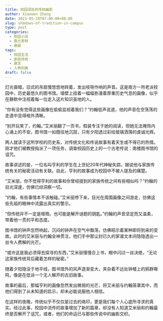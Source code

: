 ```yaml
---
title: 校园深处的传统幽影
author: Xiaowen Zhang
date: 2021-05-18T07:00:00+08:00
slug: shadows-of-tradition-in-campus
type: post
categories:
  - 校园小说
  - 南方哥特
  - 悬疑
tags:
  - 校园生活
  - 家庭传统
  - 悬念
  - 人物刻画
draft: false
---
```


灯光昏暗，旧式的吊扇慢悠悠地转着，发出吱呀作响的声音。这是南方一所老派校园中，历史最悠久的图书馆。墙壁上挂着一幅幅弥漫着厚重历史气息的画像，似乎在静默中注视着每一位走入这片知识圣地的人。

“你有没有觉得这些画像在偷偷监视着我们？”约翰低声说道，他的声音在空荡荡的走道中显得格外清晰。

“别开玩笑了，约翰。”艾米丽翻了一页书，假装专注于她的阅读，但她无法掩饰内心涌上的不安。图书馆一如既往地沉寂，只有夕阳透过彩绘玻璃洒落的虔诚光辉。

两人就读于这所学校的历史系，对传统文化和传说故事有着天生或不得已的热情。刚才他们被教授指派了一项任务，调查校园历史上的一个古老传说：南楼图书馆的诅咒。

故事讲述的是，一位名叫亨利的学生在上世纪20年代神秘失踪。据说他与家族传统有关的秘密活动有关联。自此，亨利的故事成为校园中不被人提及的痛楚。

“艾米丽，你不觉得亨利的故事和你曾经提到的家族传统之间有些相似吗？”约翰的目光深邃，仿佛已经洞察一切。

“约翰，有些事情本不该触碰。”艾米丽停下来，目光在周围画像之间游走，彷佛这些先祖的眼神中流露出真实的警示。

“但传统并不一定是桎梏，也可能是解开谜题的钥匙。”约翰的声音坚定而又温柔，带着他一贯的平和态度。

图书馆的钟声忽然响起，沉闷的钟声在空气中飘荡，仿佛昭示着某种即将到来的变故。此时的艾米丽与约翰全神贯注，他们手中那尘封已久的家谱文本间隐隐透出一丝令人费解的光芒。

“或许这是我必须得去探寻的东西，”艾米丽慢慢合上书，眼中闪过一丝决绝，“无论这家族传统背后藏着怎样的秘密。”

随着夕阳隐没于地平线，图书馆外的风声逐渐变大，夹杂着不远处钟楼上的鸦群嘶鸣，像是在低诉一个无人解开的古旧故事。

故事的最后，那幅亨利的画像忽然发出微弱的光芒，将艾米丽与约翰笼罩其中，而他们得到了从未知道的启示，却未必能说服他人相信。

在这样的夜晚，传统似乎不仅仅是过去的烙印，更是我们每个人心底所寻求的真实。经过此事，校园中流传的故事增加了新的篇章，却没有人知道艾米丽和约翰最终是否解开了诅咒，或者，他们的命运已与那些传说中的幽影交织。
